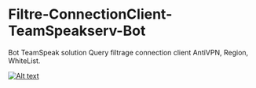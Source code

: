 # Filtre-ConnectionClient-TeamSpeakserv-Bot
Bot TeamSpeak solution Query filtrage connection client AntiVPN, Region, WhiteList.

[![Alt text](http://www.amcar.ma/ressources/img/misc/Demo-Video.png)](https://www.youtube.com/watch?v=wisfHRa2mAk)
